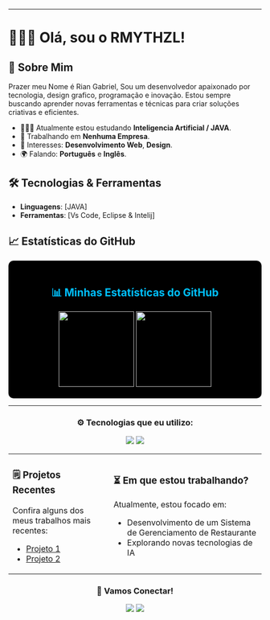 

---

# 🧑🏻‍🎓 Olá, sou o RMYTHZL!

## 🦾 Sobre Mim

Prazer meu Nome é Rian Gabriel, Sou um desenvolvedor apaixonado por tecnologia, design grafico, programação e inovação. Estou sempre buscando aprender novas ferramentas e técnicas para criar soluções criativas e eficientes.

- 🧑🏻‍💻 Atualmente estou estudando **Inteligencia Artificial / JAVA**.
- 💼 Trabalhando em **Nenhuma Empresa**.
- 🎯 Interesses: **Desenvolvimento Web**, **Design**.
- 🌍 Falando: **Português** e **Inglês**.

## 🛠️ Tecnologias & Ferramentas

- **Linguagens**: [JAVA]
- **Ferramentas**: [Vs Code, Eclipse & Intelij]

## 📈 Estatísticas do GitHub
 
 <div align="center" style="background-color: #000000; padding: 20px; border-radius: 10px;">
  <h2 style="color: #00bfff;">📊 Minhas Estatísticas do GitHub</h2>
  <img height="150em" src="https://github-readme-stats.vercel.app/api?username=RMYTHZL&show_icons=true&theme=dark&title_color=00bfff&icon_color=00bfff&text_color=ffffff&bg_color=000000" />
  <img height="150em" src="https://github-readme-stats.vercel.app/api/top-langs/?username=RMYTHZL&layout=compact&theme=dark&title_color=00bfff&text_color=ffffff&bg_color=000000" />
</div>


---
<div align="center">
  <h3>⚙️ Tecnologias que eu utilizo:</h3>
  <p>
    <img src="https://img.shields.io/badge/-JavaScript-yellow?style=flat&logo=javascript" />
    <img src="https://img.shields.io/badge/-Java-orange?style=flat&logo=java" />
</div>

<div align="center">
  <table>
    <tr>
      <td>
        <h3>🗒️ Projetos Recentes</h3>
        <p>Confira alguns dos meus trabalhos mais recentes:</p>
        <ul>
          <li><a href="[https://github.com/projeto-1](https://github.com/rmythzl/dio-trilha-java-basico-conta-bancaria)">Projeto 1</a></li>
          <li><a href="[https://github.com/projeto-2](https://github.com/rmythzl/Desafio-dio-contador)">Projeto 2</a></li>
        </ul>
      </td>
      <td>
        <h3>⏳ Em que estou trabalhando?</h3>
        <p>Atualmente, estou focado em:</p>
        <ul>
          <li>Desenvolvimento de um Sistema de Gerenciamento de Restaurante</li>
          <li>Explorando novas tecnologias de IA</li>
        </ul>
      </td>
    </tr>
  </table>
</div>

<div align="center">
  <h3>📲 Vamos Conectar!</h3>
  <a href="[https://linkedin.com/in/seu-linkedin](https://www.linkedin.com/in/rian-gabriel-p-b-9520522aa/)"><img src="https://img.shields.io/badge/-LinkedIn-blue?style=flat&logo=linkedin"></a>
  <a href="mailto:suportermyth@gmail.com"><img src="https://img.shields.io/badge/-Email-red?style=flat&logo=gmail"></a>
</div>



